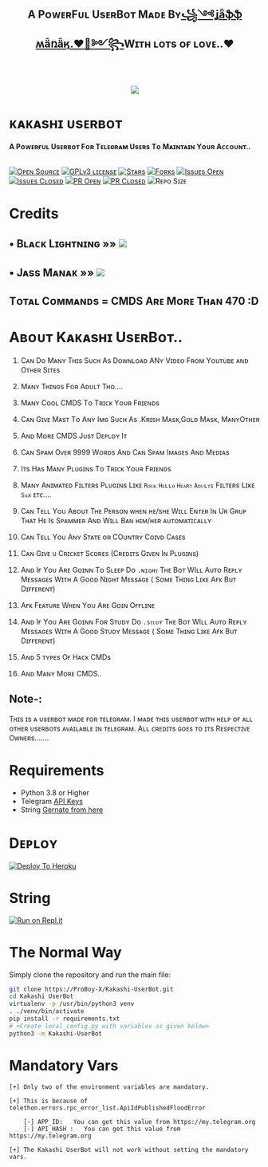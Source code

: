 <h2 align="center"><b>A PᴏᴡᴇʀFᴜʟ UsᴇʀBᴏᴛ Mᴀᴅᴇ Bʏ<a href="https://telegram.dog/Its_JassManak">꧁༺ʝǟֆֆ ʍǟռǟӄ.♥️👻༻꧂</a>Wɪᴛʜ ʟᴏᴛs ᴏғ ʟᴏᴠᴇ..❤️</b></h2> 
<br>
<p align="center"><a href="https://t.me/Kakashi_Support"><img 
src="https://telegra.ph/file/8e158f3cccac5ee2eeece.jpg"></a></p> 
</p>
<h1>ᴋᴀᴋᴀsʜɪ ᴜsᴇʀʙᴏᴛ</h1>
<b>A Pᴏᴡᴇʀғᴜʟ Usᴇʀʙᴏᴛ Fᴏʀ Tᴇʟᴇɢʀᴀᴍ Usᴇʀs Tᴏ Mᴀɪɴᴛᴀɪɴ Yᴏᴜʀ Aᴄᴄᴏᴜɴᴛ..</b>
<br>
<br>

[![Oᴘᴇɴ Sᴏᴜʀᴄᴇ](https://badges.frapsoft.com/os/v1/open-source.png?v=103)]( https://github.com/ProBoy-X/Kakashi-UserBot)
[![GPLᴠ3 ʟɪᴄᴇɴsᴇ](https://img.shields.io/badge/License-GPLv3-blue.svg?&style=flat-square)]( https://github.com/ProBoy-X/Kakashi-UserBot#copyright--license)
[![Sᴛᴀʀs](https://img.shields.io/github/stars/ProBoy-X/Kakashi-UserBot?&style=flat-square)]( https://github.com/ProBoy-X/Kakashi-UserBot/stargazers)
[![Fᴏʀᴋs](https://img.shields.io/github/forks/ProBoy-X/Kakashi-UserBot?&style=flat-square)]( https://github.com/ProBoy-X/Kakashi-UserBot/network/members)
[![Issᴜᴇs Oᴘᴇɴ](https://img.shields.io/github/issues/ProBoy-X/Kakashi-UserBot?&style=flat-square)]( https://github.com/ProBoy-X/Kakashi-UserBot/issues)
[![Issᴜᴇs Cʟᴏsᴇᴅ](https://img.shields.io/github/issues-closed/ProBoy-X/Kakashi-UserBot?&style=flat-square)]( https://github.com/ProBoy-X/Kakashi-UserBot/issues?q=is:closed)
[![PR Oᴘᴇɴ](https://img.shields.io/github/issues-pr/ProBoy-X/Kakashi-UserBot?&style=flat-square)]( https://github.com/ProBoy-X/Kakashi-UserBot/pulls)
[![PR Cʟᴏsᴇᴅ](https://img.shields.io/github/issues-pr-closed/ProBoy-X/Kakashi-UserBot?&style=flat-square)]( https://github.com/ProBoy-X/Kakashi-UserBot/pulls?q=is:closed)
![Rᴇᴘᴏ Sɪᴢᴇ](https://img.shields.io/github/repo-size/ProBoy-X/Kakashi-UserBot?style=flat-square)
<br>

# Credits 
## • Bʟᴀᴄᴋ Lɪɢʜᴛɴɪɴɢ »» <a href="https://github.com/keinshin/Black-Lightning" alt="B Lɪɢʜᴛɴɪɴɢ"> <img src="https://img.shields.io/badge/Black-Lightning-E5E4E2?logo=github" /></a>
## • Jᴀss Mᴀɴᴀᴋ »» <a href="https://github.com/JassManak1125" alt="Jᴀss"> <img src="https://img.shields.io/badge/Jᴀss Mᴀɴᴀᴋ-8f4b3d?logo=github" /></a>


## Tᴏᴛᴀʟ Cᴏᴍᴍᴀɴᴅs = CMDS Aʀᴇ Mᴏʀᴇ Tʜᴀɴ 470 :D


# Aʙᴏᴜᴛ Kᴀᴋᴀsʜɪ UsᴇʀBᴏᴛ..

1. Cᴀɴ Dᴏ Mᴀɴʏ Tʜɪs Sᴜᴄʜ As Dᴏᴡɴʟᴏᴀᴅ ANʏ Vɪᴅᴇᴏ Fʀᴏᴍ Yᴏᴜᴛᴜʙᴇ ᴀɴᴅ Oᴛʜᴇʀ Sɪᴛᴇs



2. Mᴀɴʏ Tʜɪɴɢs Fᴏʀ Aᴅᴜʟᴛ Tʜᴏ....




3. Mᴀɴʏ Cᴏᴏʟ CMDS Tᴏ Tʀɪᴄᴋ Yᴏᴜʀ Fʀɪᴇɴᴅs




4. Cᴀɴ Gɪᴠᴇ Mᴀsᴛ Tᴏ Aɴʏ Iᴍɢ Sᴜᴄʜ As .Kʀɪsʜ Mᴀsᴋ,Gᴏʟᴅ Mᴀsᴋ, MᴀɴʏOᴛʜᴇʀ




5. Aɴᴅ Mᴏʀᴇ CMDS Jᴜsᴛ Dᴇᴘʟᴏʏ Iᴛ 




6. Cᴀɴ Sᴘᴀᴍ Oᴠᴇʀ 9999 Wᴏʀᴅs Aɴᴅ Cᴀɴ Sᴘᴀᴍ Iᴍᴀɢᴇs Aɴᴅ Mᴇᴅɪᴀs




7. Iᴛs Hᴀs Mᴀɴʏ Pʟᴜɢɪɴs Tᴏ Tʀɪᴄᴋ Yᴏᴜʀ Fʀɪᴇɴᴅs 





8. Mᴀɴʏ  Aɴɪᴍᴀᴛᴇᴅ Fɪʟᴛᴇʀs Pʟᴜɢɪɴs Lɪᴋᴇ ```Rᴏᴄᴋ``` ```Hᴇʟʟᴏ```  ```Hᴇᴀʀᴛ```  ```Aᴅᴜʟᴛs``` Fɪʟᴛᴇʀs Lɪᴋᴇ ``Sᴀx`` ᴇᴛᴄ.... 





9. Cᴀɴ Tᴇʟʟ Yᴏᴜ Aʙᴏᴜᴛ Tʜᴇ Pᴇʀsᴏɴ ᴡʜᴇɴ ʜᴇ/sʜᴇ Wɪʟʟ Eɴᴛᴇʀ Iɴ Uʀ Gʀᴜᴘ Tʜᴀᴛ Hᴇ Is Sᴘᴀᴍᴍᴇʀ Aɴᴅ Wɪʟʟ Bᴀɴ ʜɪᴍ/ʜᴇʀ ᴀᴜᴛᴏᴍᴀᴛɪᴄᴀʟʟʏ




10. Cᴀɴ Tᴇʟʟ Yᴏᴜ Aɴʏ Sᴛᴀᴛᴇ ᴏʀ COᴜɴᴛʀʏ Cᴏɪᴠᴅ Cᴀsᴇs




11. Cᴀɴ Gɪᴠᴇ ᴜ Cʀɪᴄᴋᴇᴛ Sᴄᴏʀᴇs (Cʀᴇᴅɪᴛs Gɪᴠᴇɴ Iɴ Pʟᴜɢɪɴs)




12. Aɴᴅ Iғ Yᴏᴜ Aʀᴇ Gᴏɪɴɴ Tᴏ Sʟᴇᴇᴘ Dᴏ ```.ɴɪɢʜᴛ``` Tʜᴇ Bᴏᴛ WIʟʟ Aᴜᴛᴏ Rᴇᴘʟʏ Mᴇssᴀɢᴇs Wɪᴛʜ A Gᴏᴏᴅ Nɪɢʜᴛ Mᴇssᴀɢᴇ ( Sᴏᴍᴇ Tʜɪɴɢ Lɪᴋᴇ Aғᴋ Bᴜᴛ Dɪғғᴇʀᴇɴᴛ)





13. Aғᴋ Fᴇᴀᴛᴜʀᴇ Wʜᴇɴ Yᴏᴜ Aʀᴇ Gᴏɪɴ Oғғʟɪɴᴇ




14. Aɴᴅ Iғ Yᴏᴜ Aʀᴇ Gᴏɪɴɴ Fᴏʀ Sᴛᴜᴅʏ  Dᴏ ```.sᴛᴜᴅʏ``` Tʜᴇ Bᴏᴛ WIʟʟ Aᴜᴛᴏ Rᴇᴘʟʏ Mᴇssᴀɢᴇs Wɪᴛʜ A Gᴏᴏᴅ Sᴛᴜᴅʏ Mᴇssᴀɢᴇ ( Sᴏᴍᴇ Tʜɪɴɢ Lɪᴋᴇ Aғᴋ Bᴜᴛ Dɪғғᴇʀᴇɴᴛ)




15. Aɴᴅ 5 ᴛʏᴘᴇs Oғ Hᴀᴄᴋ CMDs




16. Aɴᴅ Mᴀɴʏ Mᴏʀᴇ CMDS..




## Note-: 

Tʜɪs ɪs ᴀ ᴜsᴇʀʙᴏᴛ ᴍᴀᴅᴇ ғᴏʀ ᴛᴇʟᴇɢʀᴀᴍ. I ᴍᴀᴅᴇ ᴛʜɪs ᴜsᴇʀʙᴏᴛ ᴡɪᴛʜ ʜᴇʟᴘ ᴏғ ᴀʟʟ ᴏᴛʜᴇʀ ᴜsᴇʀʙᴏᴛs ᴀᴠᴀɪʟᴀʙʟᴇ ɪɴ ᴛᴇʟᴇɢʀᴀᴍ. Aʟʟ ᴄʀᴇᴅɪᴛs ɢᴏᴇs ᴛᴏ ɪᴛs Rᴇsᴘᴇᴄᴛɪᴠᴇ Oᴡɴᴇʀs.......

# Requirements 
* Python 3.8 or Higher
* Telegram [API Keys](https://my.telegram.org/apps)
* String [Gernate from here](https://repl.it/@JassManak1125/Kakashi-UserBot#main.py)


# Dᴇᴘʟᴏʏ

[![Deploy To Heroku](https://www.herokucdn.com/deploy/button.svg)](https://heroku.com/deploy?template=https://github.com/ProBoy-X/Kakashi-UserBot)

# String

[![Run on Repl.it](https://repl.it/badge/github/ProBoy-X/Kakashi-UserBot&theme=midnight-purple)](https://repl.it/@JassManak1125/Kakashi-UserBot
)




# The Normal Way

Simply clone the repository and run the main file:
```sh
git clone https://ProBoy-X/Kakashi-UserBot.git
cd Kakashi UserBot 
virtualenv -p /usr/bin/python3 venv
. ./venv/bin/activate
pip install -r requirements.txt
# <Create local_config.py with variables as given below>
python3 -m Kakashi-UserBot
```




# Mandatory Vars
```
[+] Only two of the environment variables are mandatory.

[+] This is because of telethon.errors.rpc_error_list.ApiIdPublishedFloodError

    [-] APP_ID:   You can get this value from https://my.telegram.org
    [-] API_HASH :   You can get this value from https://my.telegram.org
    
[+] The Kakashi UserBot will not work without setting the mandatory vars.
```
